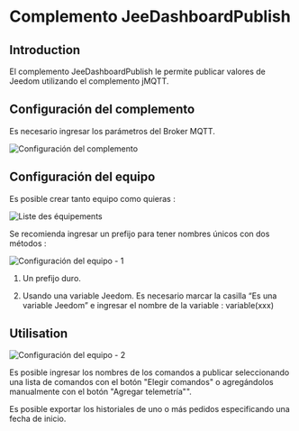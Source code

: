 # Complemento JeeDashboardPublish

## Introduction

El complemento JeeDashboardPublish le permite publicar valores de Jeedom utilizando el complemento jMQTT.

## Configuración del complemento

Es necesario ingresar los parámetros del Broker MQTT.

![Configuración del complemento](../images/configuration_plugin.png)

## Configuración del equipo

Es posible crear tanto equipo como quieras : 

![Liste des équipements](../images/liste_equipement.png)

Se recomienda ingresar un prefijo para tener nombres únicos con dos métodos :

![Configuración del equipo - 1](../images/configuration_equipement_1.png)

1. Un prefijo duro.

2. Usando una variable Jeedom. Es necesario marcar la casilla “Es una variable Jeedom” e ingresar el nombre de la variable : variable(xxx)

## Utilisation

![Configuración del equipo - 2](../images/configuration_equipement_2.png)

Es posible ingresar los nombres de los comandos a publicar seleccionando una lista de comandos con el botón "Elegir comandos" o agregándolos manualmente con el botón "Agregar telemetría"".

Es posible exportar los historiales de uno o más pedidos especificando una fecha de inicio.

